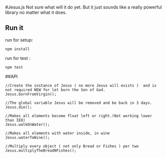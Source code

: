 #Jesus.js
Not sure what will it do yet. But it just sounds like a really powerful library no matter what it does.

## Run it
run for setup:
```
npm install
```
run for test :
```
npm test
```


##API

	//Create the instance of Jesus ( no more Jesus will exists )  and is not required NEW for let born the Son of God.
	Jesus.bornFromVirgin();
	
	//The global variable Jesus will be removed and be back in 3 days.
	Jesus.die();

	//Makes all elements become float left or right.(Not working lower than IE8)
	Jesus.walkOnWater();

	//Makes all elements with water inside, in wine
	Jesus.waterToWine();

	//Multiply every object ( not only Bread or Fishes ) per two
	Jesus.multiplyTheBreadNFishes();
